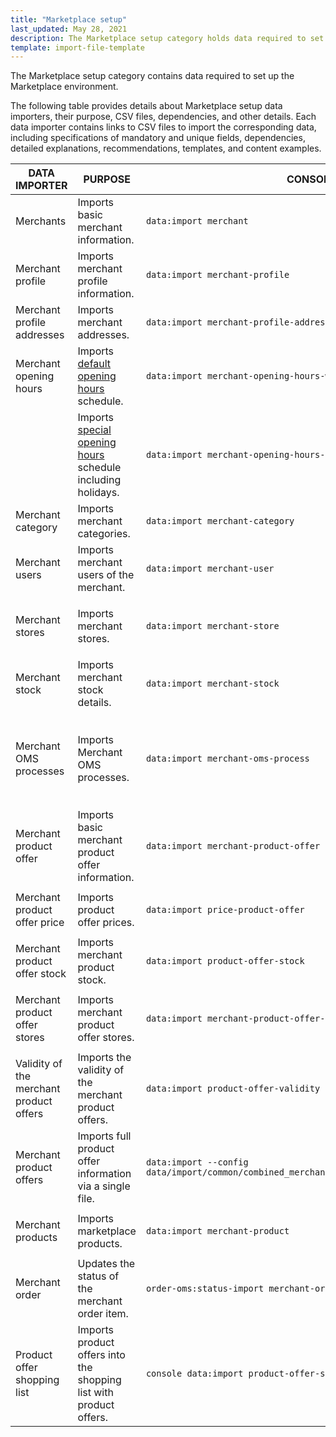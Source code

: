 ```yaml
---
title: "Marketplace setup"
last_updated: May 28, 2021
description: The Marketplace setup category holds data required to set up the Marketplace environment.
template: import-file-template
---
```


The Marketplace setup category contains data required to set up the Marketplace environment.

The following table provides details about Marketplace setup data importers, their purpose, CSV files, dependencies, and other details. Each data importer contains links to CSV files to import the corresponding data, including specifications of mandatory and unique fields, dependencies, detailed explanations, recommendations, templates, and content examples.

| DATA IMPORTER | PURPOSE | CONSOLE COMMAND | FILES | DEPENDENCIES |
|-|-|-|-|-|
| Merchants | Imports basic merchant information. | `data:import merchant` | [merchant.csv](/docs/pbc/all/merchant-management/{{page.version}}/marketplace/import-data/file-details-merchant.csv.html) | [merchant_profile.csv](/docs/pbc/all/merchant-management/{{page.version}}/marketplace/import-data/file-details-merchant-profile.csv.html)  |
| Merchant profile | Imports merchant profile information. | `data:import merchant-profile`  | [merchant_profile.csv](/docs/pbc/all/merchant-management/{{page.version}}/marketplace/import-data/file-details-merchant-profile.csv.html) | [merchant.csv](/docs/pbc/all/merchant-management/{{page.version}}/marketplace/import-data/file-details-merchant.csv.html) |
| Merchant profile addresses | Imports merchant addresses. | `data:import merchant-profile-address` | [merchant_profile_address.csv](/docs/pbc/all/merchant-management/{{page.version}}/marketplace/import-data/file-details-merchant-profile-address.csv.html) | [merchant_profile.csv](/docs/pbc/all/merchant-management/{{page.version}}/marketplace/import-data/file-details-merchant-profile.csv.html) |
| Merchant opening hours | Imports [default opening hours](/docs/pbc/all/merchant-management/{{page.version}}/marketplace/merchant-opening-hours-feature-overview.html) schedule. | `data:import merchant-opening-hours-weekday-schedule ` | [merchant_open_hours_week_day_schedule.csv](/docs/pbc/all/merchant-management/{{page.version}}/marketplace/import-data/file-details-merchant-open-hours-week-day-schedule.csv.html) | [merchant.csv](/docs/pbc/all/merchant-management/{{page.version}}/marketplace/import-data/file-details-merchant.csv.html) |
|  | Imports [special opening hours](/docs/pbc/all/merchant-management/{{page.version}}/marketplace/merchant-opening-hours-feature-overview.html) schedule including holidays. | `data:import merchant-opening-hours-date-schedule` | [merchant_open_hours_date_schedule.csv](/docs/pbc/all/merchant-management/{{page.version}}/marketplace/import-data/file-details-merchant-open-hours-date-schedule.csv.html) | [merchant.csv](/docs/pbc/all/merchant-management/{{page.version}}/marketplace/import-data/file-details-merchant.csv.html) |
| Merchant category | Imports merchant categories. | `data:import merchant-category` | [merchant_category.csv](/docs/pbc/all/merchant-management/{{page.version}}/marketplace/import-data/file-details-merchant-category.csv.html) | [merchant.csv](/docs/pbc/all/merchant-management/{{page.version}}/marketplace/import-data/file-details-merchant.csv.html) |
| Merchant users | Imports merchant users of the merchant. | `data:import merchant-user` | [merchant_user.csv](/docs/pbc/all/merchant-management/{{page.version}}/marketplace/import-data/file-details-merchant-user.csv.html) | [merchant.csv](/docs/pbc/all/merchant-management/{{page.version}}/marketplace/import-data/file-details-merchant.csv.html) |
| Merchant stores | Imports merchant stores. | `data:import merchant-store` | [merchant_store.csv](/docs/pbc/all/merchant-management/{{page.version}}/marketplace/import-data/file-details-merchant-store.csv.html) | <ul><li>[merchant.csv](/docs/pbc/all/merchant-management/{{page.version}}/marketplace/import-data/file-details-merchant.csv.html)</li><li>`stores.php` configuration file of Demo Shop</li></ul> |
| Merchant stock | Imports merchant stock details. | `data:import merchant-stock` | [merchant_stock.csv](/docs/pbc/all/warehouse-management-system/{{page.version}}/marketplace/import-data/file-details-merchant-stock.csv.html) | <ul><li>[merchant.csv](/docs/marketplace/dev/data-import/{{page.version}}/file-details-merchant.csv.html)</li><li>[File details: warehouse.csv](/docs/pbc/all/warehouse-management-system/{{page.version}}/base-shop/import-data/file-details-warehouse.csv.html)</li></ul>  |
| Merchant OMS processes | Imports Merchant OMS processes. | `data:import merchant-oms-process` | [merchant_oms_process.csv](/docs/marketplace/dev/data-import/{{page.version}}/file-details-merchant-oms-process.csv.html) | <ul><li>[merchant.csv](/docs/pbc/all/merchant-management/{{page.version}}/marketplace/import-data/file-details-merchant.csv.html)</li><li>OMS configuration that can be found at:<ul><li>`project/config/Zed/oms project/config/Zed/StateMachine`</li><li>`project/config/Zed/StateMachine`</li></ul></li></ul> |
| Merchant product offer | Imports basic merchant product offer information. | `data:import merchant-product-offer` | [merchant_product_offer.csv](/docs/marketplace/dev/data-import/{{page.version}}/file-details-merchant-product-offer.csv.html) | <ul><li>[merchant.csv](/docs/pbc/all/merchant-management/{{page.version}}/marketplace/import-data/file-details-merchant.csv.html)</li><li>[File details: product_concrete.csv](/docs/pbc/all/product-information-management/{{page.version}}/import-and-export-data/products-data-import/file-details-product-concrete.csv.html)</li></ul>  |
| Merchant product offer price | Imports product offer prices. | `data:import price-product-offer` | [price-product-offer.csv](/docs/marketplace/dev/data-import/{{page.version}}/file-details-price-product-offer.csv.html) | <ul><li>[merchant_product_offer.csv](/docs/marketplace/dev/data-import/{{page.version}}/file-details-merchant-product-offer.csv.html)</li><li>[product_price.csv](/docs/pbc/all/price-management/{{page.version}}/import-and-export-data/file-details-product-price.csv.html)</li></ul> |
| Merchant product offer stock | Imports merchant product stock. | `data:import product-offer-stock` | [product_offer_stock.csv](/docs/pbc/all/warehouse-management-system/{{page.version}}/marketplace/import-data/file-details-product-offer-stock.csv.html) | <ul><li>[merchant_product_offer.csv](/docs/marketplace/dev/data-import/{{page.version}}/file-details-merchant-product-offer.csv.html)</li><li>[warehouse.csv](/docs/pbc/all/warehouse-management-system/{{page.version}}/base-shop/import-data/file-details-warehouse.csv.html)</li></ul> |
| Merchant product offer stores | Imports merchant product offer stores. | `data:import merchant-product-offer-store` | [merchant_product_offer_store.csv](/docs/marketplace/dev/data-import/{{page.version}}/file-details-merchant-product-offer-store.csv.html) | <ul><li>[merchant_product_offer.csv](/docs/marketplace/dev/data-import/{{page.version}}/file-details-merchant-product-offer.csv.html)</li><li>`stores.php` configuration file of Demo Shop</li></ul> |
| Validity of the merchant product offers | Imports the validity of the merchant   product offers. | `data:import product-offer-validity` | [product_offer_validity.csv](/docs/marketplace/dev/data-import/{{page.version}}/file-details-product-offer-validity.csv.html) | [merchant_product_offer.csv](/docs/marketplace/dev/data-import/{{page.version}}/file-details-merchant-product-offer.csv.html) |
| Merchant product offers | Imports full product offer information via a single file. | `data:import --config data/import/common/combined_merchant_product_offer_import_config_{store}.yml` | [combined_merchant_product_offer.csv](/docs/marketplace/dev/data-import/{{page.version}}/file-details-combined-merchant-product-offer.csv.html) | <ul><li>[merchant.csv](/docs/pbc/all/merchant-management/{{page.version}}/marketplace/import-data/file-details-merchant.csv.html)</li><li>`stores.php` configuration file of Demo Shop</li></ul> |
| Merchant products | Imports marketplace products. | `data:import merchant-product` | [merchant_product.csv](/docs/marketplace/dev/data-import/{{page.version}}/file-details-merchant-product.csv.html) | <ul><li>[merchant.csv](/docs/pbc/all/merchant-management/{{page.version}}/marketplace/import-data/file-details-merchant.csv.html)</li><li>[product_concrete.csv](/docs/pbc/all/product-information-management/{{page.version}}/import-and-export-data/products-data-import/file-details-product-concrete.csv.html)</li></ul> |
| Merchant order  | Updates the status of the merchant order item.  | `order-oms:status-import merchant-order-status` |[merchant-order-status.csv](/docs/pbc/all/order-management-system/{{page.version}}/marketplace/import-data/file-details-merchant-order-status.csv.html)|   |
| Product offer shopping list | Imports product offers into the shopping list with product offers. | `console data:import product-offer-shopping-list-item` | [product_offer_shopping_list.csv](/docs/marketplace/dev/data-import/{{page.version}}/file-details-product-offer-shopping-list.csv.html)
